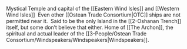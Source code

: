 Mystical Temple and capital of the [[Eastern Wind Isles]] and [[Western Wind Isles]]  Even other [[Ostean Trade Consortium|OTC]] ships are not permitted near it.  Said to be the only Island in the [[2-Oshanan Trench]] itself, but some don’t believe that either.  Home of [[The Archon]], the spiritual and actual leader of the [[3-People/Ostean Trade Consortium/Windspeakers/Windspeakers|Windspeakers]].